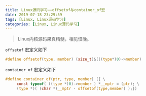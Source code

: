 ```yaml
---
title: Linux源码学习——offsetof与container_of宏
date: 2019-07-18 23:29:59
tags: [Linux, Linux源码学习]
categories: [Linux, Linux源码学习]
---
```


<blockquote class="blockquote-center">Linux内核源码果真精髓，相见恨晚。</blockquote>

`offsetof` 宏定义如下

```C
#define offsetof(type, member) (size_t)&(((type*)0)->member)
```

`container_of` 宏定义如下

```C
#define container_of(ptr, type, member) ({ \
     const typeof( ((type *)0)->member ) *__mptr = (ptr); \
     (type *)( (char *)__mptr - offsetof(type,member) );}) 
```

